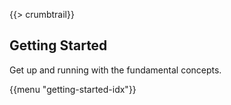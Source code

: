 {{> crumbtrail}}

## Getting Started

Get up and running with the fundamental concepts.

{{menu "getting-started-idx"}}
